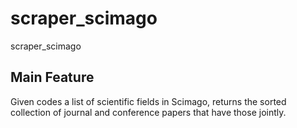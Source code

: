 # scraper_scimago
scraper_scimago


## Main Feature

Given codes a list of scientific fields in Scimago, returns the sorted collection of journal and conference papers that have those jointly. 
